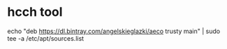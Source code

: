 # hcch tool
echo "deb https://dl.bintray.com/angelskieglazki/aeco trusty main" | sudo tee -a /etc/apt/sources.list
